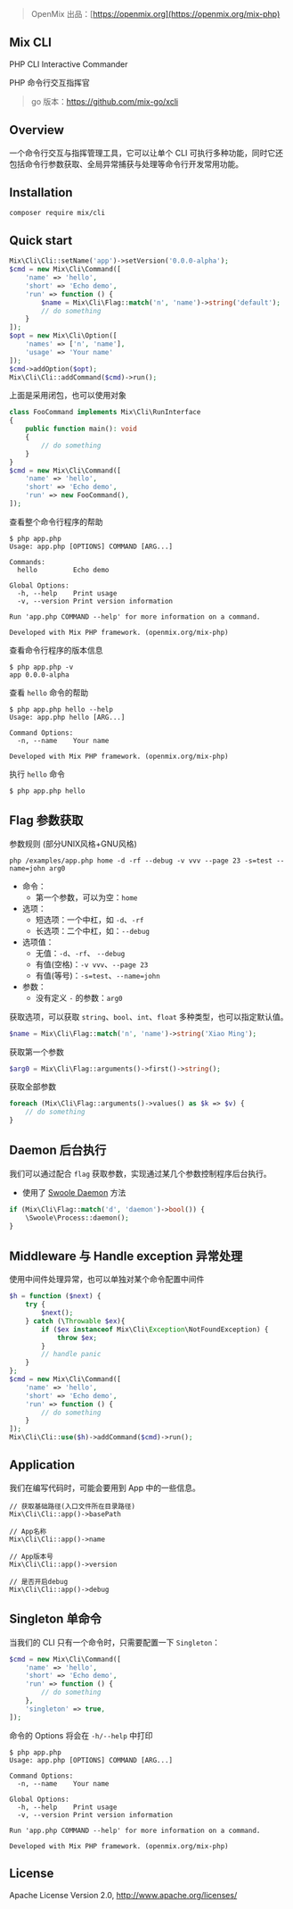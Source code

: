 > OpenMix 出品：[https://openmix.org](https://openmix.org/mix-php)

## Mix CLI

PHP CLI Interactive Commander

PHP 命令行交互指挥官

> go 版本：https://github.com/mix-go/xcli

## Overview

一个命令行交互与指挥管理工具，它可以让单个 CLI 可执行多种功能，同时它还包括命令行参数获取、全局异常捕获与处理等命令行开发常用功能。

## Installation

```
composer require mix/cli
```

## Quick start

```php
Mix\Cli\Cli::setName('app')->setVersion('0.0.0-alpha');
$cmd = new Mix\Cli\Command([
    'name' => 'hello',
    'short' => 'Echo demo', 
    'run' => function () {
        $name = Mix\Cli\Flag::match('n', 'name')->string('default');
        // do something
    }
]);
$opt = new Mix\Cli\Option([
    'names' => ['n', 'name'],
    'usage' => 'Your name'
]);
$cmd->addOption($opt);
Mix\Cli\Cli::addCommand($cmd)->run();
```

上面是采用闭包，也可以使用对象

```php
class FooCommand implements Mix\Cli\RunInterface
{
    public function main(): void
    {
        // do something
    }
}
$cmd = new Mix\Cli\Command([
    'name' => 'hello',
    'short' => 'Echo demo', 
    'run' => new FooCommand(),
]);
```

查看整个命令行程序的帮助

```
$ php app.php
Usage: app.php [OPTIONS] COMMAND [ARG...]

Commands:
  hello         Echo demo

Global Options:
  -h, --help    Print usage
  -v, --version Print version information

Run 'app.php COMMAND --help' for more information on a command.

Developed with Mix PHP framework. (openmix.org/mix-php)
```

查看命令行程序的版本信息

```
$ php app.php -v
app 0.0.0-alpha
```

查看 `hello` 命令的帮助

```
$ php app.php hello --help
Usage: app.php hello [ARG...]

Command Options:
  -n, --name    Your name

Developed with Mix PHP framework. (openmix.org/mix-php)
```

执行 `hello` 命令

```
$ php app.php hello
```

## Flag 参数获取

参数规则 (部分UNIX风格+GNU风格)

```
php /examples/app.php home -d -rf --debug -v vvv --page 23 -s=test --name=john arg0
```

- 命令：
    - 第一个参数，可以为空：`home`
- 选项：
    - 短选项：一个中杠，如 `-d`、`-rf`
    - 长选项：二个中杠，如：`--debug`
- 选项值：
    - 无值：`-d`、`-rf`、 `--debug`
    - 有值(空格)：`-v vvv`、`--page 23`
    - 有值(等号)：`-s=test`、`--name=john`
- 参数：
    - 没有定义 `-` 的参数：`arg0`

获取选项，可以获取 `string`、`bool`、`int`、`float` 多种类型，也可以指定默认值。

```php
$name = Mix\Cli\Flag::match('n', 'name')->string('Xiao Ming');
```

获取第一个参数

```php
$arg0 = Mix\Cli\Flag::arguments()->first()->string();
```

获取全部参数

```php
foreach (Mix\Cli\Flag::arguments()->values() as $k => $v) {
    // do something
}
```

## Daemon 后台执行

我们可以通过配合 `flag` 获取参数，实现通过某几个参数控制程序后台执行。

- 使用了 [Swoole Daemon](https://wiki.swoole.com/#/process/process?id=daemon) 方法

```php
if (Mix\Cli\Flag::match('d', 'daemon')->bool()) {
    \Swoole\Process::daemon();
}
```

## Middleware 与 Handle exception 异常处理

使用中间件处理异常，也可以单独对某个命令配置中间件

```php
$h = function ($next) {
    try {
        $next();
    } catch (\Throwable $ex){
        if ($ex instanceof Mix\Cli\Exception\NotFoundException) {
            throw $ex;
        }
        // handle panic
    }
};
$cmd = new Mix\Cli\Command([
    'name' => 'hello',
    'short' => 'Echo demo', 
    'run' => function () {
        // do something
    }
]);
Mix\Cli\Cli::use($h)->addCommand($cmd)->run();
```

## Application

我们在编写代码时，可能会要用到 App 中的一些信息。

```
// 获取基础路径(入口文件所在目录路径)
Mix\Cli\Cli::app()->basePath

// App名称
Mix\Cli\Cli::app()->name

// App版本号
Mix\Cli\Cli::app()->version

// 是否开启debug
Mix\Cli\Cli::app()->debug
```

## Singleton 单命令

当我们的 CLI 只有一个命令时，只需要配置一下 `Singleton`：

~~~php
$cmd = new Mix\Cli\Command([
    'name' => 'hello',
    'short' => 'Echo demo', 
    'run' => function () {
        // do something
    },
    'singleton' => true,
]);
~~~

命令的 Options 将会在 `-h/--help` 中打印

~~~
$ php app.php
Usage: app.php [OPTIONS] COMMAND [ARG...]

Command Options:
  -n, --name    Your name

Global Options:
  -h, --help    Print usage
  -v, --version Print version information

Run 'app.php COMMAND --help' for more information on a command.

Developed with Mix PHP framework. (openmix.org/mix-php)
~~~

## License

Apache License Version 2.0, http://www.apache.org/licenses/
